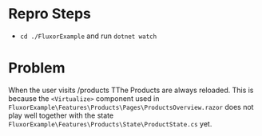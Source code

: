 # Repro Steps
- `cd ./FluxorExample` and run `dotnet watch`

# Problem
When the user visits /products TThe Products are always reloaded.
This is because the `<Virtualize>` component used in `FluxorExample\Features\Products\Pages\ProductsOverview.razor` does not play well together with the state `FluxorExample\Features\Products\State\ProductState.cs` yet.